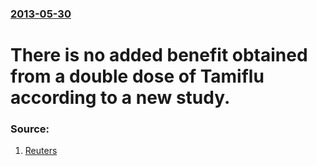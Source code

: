 ### [2013-05-30](/news/2013/05/30/index.md)

# There is no added benefit obtained from a double dose of Tamiflu according to a new study. 




### Source:

1. [Reuters](http://www.reuters.com/article/2013/05/30/us-roche-tamiflu-idUSBRE94T15C20130530)
